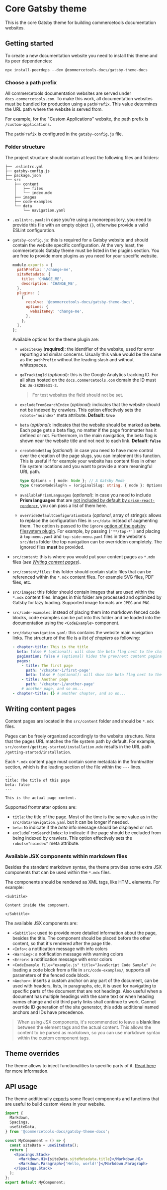 # Core Gatsby theme

This is the core Gatsby theme for building commercetools documentation websites.

## Getting started

To create a new documentation website you need to install this theme and its peer dependencies:

```
npx install-peerdeps --dev @commercetools-docs/gatsby-theme-docs
```

### Choose a path prefix

All commercetools documentation websites are served under `docs.commercetools.com`. To make this work, all documentation websites must be bundled for production using a `pathPrefix`. This value determines the URL path where the website is served from.

For example, for the "Custom Applications" website, the path prefix is `/custom-applications`.

The `pathPrefix` is configured in the `gatsby-config.js` file.

### Folder structure

The project structure should contain at least the following files and folders:

```
├── .eslintrc.yml
├── gatsby-config.js
├── package.json
└── src
    ├── content
    │   ├── files
    │   └── index.mdx
    ├── images
    ├── code-examples
    └── data
        └── navigation.yaml
```

- `.eslintrc.yaml`: in case you're using a monorepository, you need to provide this file with an empty object `{}`, otherwise provide a valid ESLint configuration.

- `gatsby-config.js`: this is required for a Gatsby website and should contain the website specific configuration. At the very least, the commercetools Gatsby theme must be listed in the plugins section. You are free to provide more plugins as you need for your specific website.

  ```js
  module.exports = {
    pathPrefix: '/change-me',
    siteMetadata: {
      title: 'CHANGE_ME',
      description: 'CHANGE_ME',
    },
    plugins: [
      {
        resolve: '@commercetools-docs/gatsby-theme-docs',
        options: {
          websiteKey: 'change-me',
        },
      },
    ],
  };
  ```

  Available options for the theme plugin are:

  - `websiteKey` (**required**): the identifier of the website, used for error reporting and similar concerns. Usually this value would be the same as the `pathPrefix` without the leading slash and without whitespaces.

  - `gaTrackingId` (_optional_): this is the Google Analytics tracking ID. For all sites hosted on the `docs.commercetools.com` domain the ID must be: `UA-38285631-3`.

    > For test websites the field should not be set.

  - `excludeFromSearchIndex` (_optional_): indicates that the website should not be indexed by crawlers. This option effectively sets the `robots="noindex"` meta attribute. **Default: `true`**

  - `beta` (_optional_): indicates that the website should be marked as **beta**. Each page gets a beta flag, no matter if the page frontmatter has it defined or not. Furthermore, in the main navigation, the beta flag is shown near the website title and not next to each link. **Default: `false`**

  - `createNodeSlug` (_optional_): in case you need to have more control over the creation of the page slugs, you can implement this function. This is useful if for example your website has content files in other file system locations and you want to provide a more meaningful URL path.

    ```ts
    type Options = { node: Node }; // A Gatsby Node
    type CreateNodeSlugFn = (originalSlug: string, { node }: Options) => string;
    ```

  - `availablePrismLanguages` (_optional_): in case you need to include **Prism languages** that are [not included by default by `prism-react-renderer`](https://github.com/FormidableLabs/prism-react-renderer/blob/master/src/vendor/prism/includeLangs.js), you can pass a list of them here.

  - `overrideDefaultConfigurationData` (_optional_, array of strings): allows to replace the configuration files in `src/data` instead of augmenting them. The option is passed to the `ignore` [option of the gatsby filesystem plugin](https://www.gatsbyjs.org/packages/gatsby-source-filesystem/#options). For example, by passing `['**/top-*']` and placing a `top-menu.yaml` and `top-side-menu.yaml` files in the website's `src/data` folder the top navigation can be overridden completely. The ignored files **must** be provided.

- `src/content`: this is where you would put your content pages as `*.mdx` files (_see [Writing content pages](#writing-content-pages)_).

- `src/content/files`: this folder should contain static files that can be referenced within the `*.mdx` content files. For example SVG files, PDF files, etc.

- `src/images`: this folder should contain images that are used within the `*.mdx` content files. Images in this folder are processed and optimized by Gatsby for lazy loading. Supported image formats are `JPEG` and `PNG`.

- `src/code-examples`: instead of placing them into markdown fenced code blocks, code examples can be put into this folder and be loaded into the documentation using the `<CodeExample>` component.

- `src/data/navigation.yaml`: this contains the website main navigation links. The structure of the file is a _list of chapters_ as following:

  ```yaml
  - chapter-title: This is the title
    beta: false # (optional): will show the beta flag next to the chapter title
    pagination: false # (optional) hides the prev/next content pagination at the bottom of the pages in this chapter. Use for non-linear content like reference documentation.
    pages:
      - title: The first page
        path: '/chapter-1/first-page'
        beta: false # (optional): will show the beta flag next to the page title
      - title: Another page
        path: '/chapter-1/another-page'
      # another page, and so on...
  - chapter-title: {} # another chapter, and so on...
  ```

## Writing content pages

Content pages are located in the `src/content` folder and should be `*.mdx` files.

Pages can be freely organized accordingly to the website structure. Note that the pages URL matches the file system path by default.
For example, `src/content/getting-started/installation.mdx` results in the URL path `/getting-started/installation`.

Each `*.mdx` content page must contain some metadata in the frontmatter section, which is the leading section of the file within the `---` lines.

```mdx
---
title: The title of this page
beta: false
---

This is the actual page content.
```

Supported frontmatter options are:

- `title`: the title of the page. Most of the time is the same value as in the `src/data/navigation.yaml` but it can be longer if needed.
- `beta`: to indicate if the _beta_ info message should be displayed or not.
- `excludeFromSearchIndex`: to indicate if the page should be excluded from being indexed by crawlers. This option effectively sets the `robots="noindex"` meta attribute.

### Available JSX components within markdown files

Besides the standard markdown syntax, the theme provides some extra JSX components that can be used within the `*.mdx` files.

The components should be rendered as XML tags, like HTML elements. For example:

```mdx
<Subtitle>

Content inside the component.

</Subtitle>
```

The available JSX components are:

- `<Subtitle>`: used to provide more detailed information about the page, besides the title. The component should be placed before the other content, so that it's rendered after the page title.
- `<Info>`: a notification message with info colors
- `<Warning>`: a notification message with warning colors
- `<Error>`: a notification message with error colors
- `<CodeExample file="example.js" title="JavaScript Code Sample" />`: loading a code block from a file in `src/code-examples/`, supports all parameters of the fenced code block.
- `<Anchor>`: inserts a custom anchor on any part of the document, can be used with headers, lists, in paragraphs, etc, it is used for navigating to specific parts of the document that are not headings. Also useful when a document has multiple headings with the same text or when heading names change and old third party links shall continue to work. Cannot override ID generation of the site generator, this adds additional named anchors and IDs have precedence.

> When using JSX components, it's recommended to leave a **blank line** between the element tags and the actual content. This allows the content to be parsed as markdown, so you can use markdown syntax within the custom component tags.

## Theme overrides

The theme allows to inject functionalities to specific parts of it. [Read here](./src/overrides) for more information.

## API usage

The theme additionally [exports](./index.js) some React components and functions that are useful to build custom views in your website.

```jsx
import {
  Markdown,
  Spacings,
  useSiteData,
} from '@commercetools-docs/gatsby-theme-docs';

const MyComponent = () => {
  const siteData = useSiteData();
  return (
    <Spacings.Stack>
      <Markdown.H1>{siteData.siteMetadata.title}</Markdown.H1>
      <Markdown.Paragraph>{'Hello, world!'}</Markdown.Paragraph>
    </Spacings.Stack>
  );
};
export default MyComponent;
```
